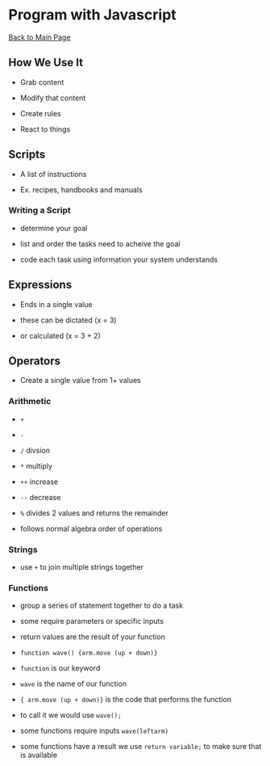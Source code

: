 # Program with Javascript

[Back to Main Page](README.md)

## How We Use It

- Grab content

- Modify that content

- Create rules

- React to things

## Scripts

- A list of instructions

- Ex. recipes, handbooks and manuals

### Writing a Script

- determine your goal

- list and order the tasks need to acheive the goal

- code each task using information your system understands

## Expressions

- Ends in a single value

- these can be dictated (x = 3)

- or calculated (x = 3 + 2)

## Operators

- Create a single value from 1+ values 

### Arithmetic

- `+`

- `-`

- `/` divsion

- `*` multiply

- `++` increase

- `--` decrease

- `%` divides 2 values and returns the remainder

- follows normal algebra order of operations

### Strings

- use `+` to join multiple strings together

### Functions

- group a series of statement together to do a task

- some require parameters or specific inputs

- return values are the result of your function

- `function wave() {arm.move (up + down)}`

- `function` is our keyword

- `wave` is the name of our function

- `{ arm.move (up + down)}` is the code that performs the function

- to call it we would use `wave();`

- some functions require inputs `wave(leftarm)`

- some functions have a result we use `return variable;` to make sure that is available